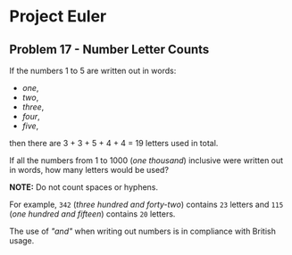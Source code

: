 # Project Euler

## Problem 17 - Number Letter Counts

If the numbers 1 to 5 are written out in words:
  * *one*,
  * *two*,
  * *three*,
  * *four*,
  * *five*,

then there are 3 + 3 + 5 + 4 + 4 = 19 letters used in total.
 
If all the numbers from 1 to 1000 (*one thousand*) inclusive were written out in words, how many letters would be used?

**NOTE:** Do not count spaces or hyphens.

For example, `342` (*three hundred and forty-two*) contains `23` letters and `115` (*one hundred and fifteen*) contains `20` letters.

The use of *"and"* when writing out numbers is in compliance with British usage.
